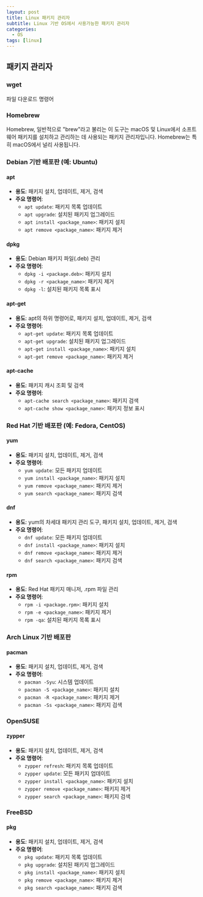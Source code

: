 ```yaml
---
layout: post
title: Linux 패키지 관리자
subtitle: Linux 기반 OS에서 사용가능한 패키지 관리자
categories: 
  - OS
tags: [linux]
---
```


## 패키지 관리자

### wget
파일 다운로드 명령어

### Homebrew
Homebrew, 일반적으로 "brew"라고 불리는 이 도구는 macOS 및 Linux에서 소프트웨어 패키지를 설치하고 관리하는 데 사용되는 패키지 관리자입니다. Homebrew는 특히 macOS에서 널리 사용됩니다.

### Debian 기반 배포판 (예: Ubuntu)

#### apt
- **용도**: 패키지 설치, 업데이트, 제거, 검색
- **주요 명령어**:
  - `apt update`: 패키지 목록 업데이트
  - `apt upgrade`: 설치된 패키지 업그레이드
  - `apt install <package_name>`: 패키지 설치
  - `apt remove <package_name>`: 패키지 제거

#### dpkg
- **용도**: Debian 패키지 파일(.deb) 관리
- **주요 명령어**:
  - `dpkg -i <package.deb>`: 패키지 설치
  - `dpkg -r <package_name>`: 패키지 제거
  - `dpkg -l`: 설치된 패키지 목록 표시

#### apt-get
- **용도**: apt의 하위 명령어로, 패키지 설치, 업데이트, 제거, 검색
- **주요 명령어**:
  - `apt-get update`: 패키지 목록 업데이트
  - `apt-get upgrade`: 설치된 패키지 업그레이드
  - `apt-get install <package_name>`: 패키지 설치
  - `apt-get remove <package_name>`: 패키지 제거

#### apt-cache
- **용도**: 패키지 캐시 조회 및 검색
- **주요 명령어**:
  - `apt-cache search <package_name>`: 패키지 검색
  - `apt-cache show <package_name>`: 패키지 정보 표시

### Red Hat 기반 배포판 (예: Fedora, CentOS)

#### yum
- **용도**: 패키지 설치, 업데이트, 제거, 검색
- **주요 명령어**:
  - `yum update`: 모든 패키지 업데이트
  - `yum install <package_name>`: 패키지 설치
  - `yum remove <package_name>`: 패키지 제거
  - `yum search <package_name>`: 패키지 검색

#### dnf
- **용도**: yum의 차세대 패키지 관리 도구, 패키지 설치, 업데이트, 제거, 검색
- **주요 명령어**:
  - `dnf update`: 모든 패키지 업데이트
  - `dnf install <package_name>`: 패키지 설치
  - `dnf remove <package_name>`: 패키지 제거
  - `dnf search <package_name>`: 패키지 검색

#### rpm
- **용도**: Red Hat 패키지 매니저, .rpm 파일 관리
- **주요 명령어**:
  - `rpm -i <package.rpm>`: 패키지 설치
  - `rpm -e <package_name>`: 패키지 제거
  - `rpm -qa`: 설치된 패키지 목록 표시

### Arch Linux 기반 배포판

#### pacman
- **용도**: 패키지 설치, 업데이트, 제거, 검색
- **주요 명령어**:
  - `pacman -Syu`: 시스템 업데이트
  - `pacman -S <package_name>`: 패키지 설치
  - `pacman -R <package_name>`: 패키지 제거
  - `pacman -Ss <package_name>`: 패키지 검색

### OpenSUSE

#### zypper
- **용도**: 패키지 설치, 업데이트, 제거, 검색
- **주요 명령어**:
  - `zypper refresh`: 패키지 목록 업데이트
  - `zypper update`: 모든 패키지 업데이트
  - `zypper install <package_name>`: 패키지 설치
  - `zypper remove <package_name>`: 패키지 제거
  - `zypper search <package_name>`: 패키지 검색

### FreeBSD

#### pkg
- **용도**: 패키지 설치, 업데이트, 제거, 검색
- **주요 명령어**:
  - `pkg update`: 패키지 목록 업데이트
  - `pkg upgrade`: 설치된 패키지 업그레이드
  - `pkg install <package_name>`: 패키지 설치
  - `pkg remove <package_name>`: 패키지 제거
  - `pkg search <package_name>`: 패키지 검색
